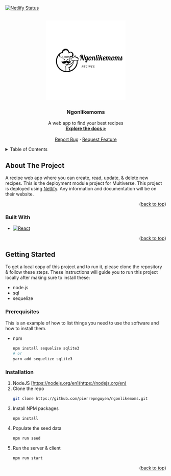<a name="readme-top"></a>

[![Netlify Status](https://api.netlify.com/api/v1/badges/afaa7a94-29fe-48dd-bc67-6d8d21cbb298/deploy-status)](https://app.netlify.com/sites/stirring-dolphin-bd86ae/deploys)

<!-- PROJECT LOGO -->
<br />
<div align="center">
  <a href="https://github.com/pierrepnguyen/ngonlikemoms">
    <img src="/client/img/logo.png" alt="Logo" width="80" style="width:250px">
  </a>

<h3 align="center">Ngonlikemoms</h3>

  <p align="center">
    A web app to find your best recipes
    <br />
    <a href="https://github.com/pierrepnguyen/ngonlikemoms"><strong>Explore the docs »</strong></a>
    <br />
    <br />
    <!-- <a href="https://github.com/pierrepnguyen/ngonlikemoms">View Demo</a>
    · -->
    <a href="https://github.com/pierrepnguyen/ngonlikemoms/issues">Report Bug</a>
    ·
    <a href="https://github.com/pierrepnguyen/ngonlikemoms/issues">Request Feature</a>
  </p>
</div>



<!-- TABLE OF CONTENTS -->
<details>
  <summary>Table of Contents</summary>
  <ol>
    <li>
      <a href="#about-the-project">About The Project</a>
      <ul>
        <li><a href="#built-with">Built With</a></li>
      </ul>
    </li>
    <li>
      <a href="#getting-started">Getting Started</a>
      <ul>
        <li><a href="#prerequisites">Prerequisites</a></li>
        <li><a href="#installation">Installation</a></li>
      </ul>
    </li>
    <li><a href="#usage">Usage</a></li>
    <li><a href="#roadmap">Roadmap</a></li>
    <li><a href="#contributing">Contributing</a></li>
    <li><a href="#license">License</a></li>
    <li><a href="#contact">Contact</a></li>
    <li><a href="#acknowledgments">Acknowledgments</a></li>
  </ol>
</details>



<!-- ABOUT THE PROJECT -->
## About The Project

<!-- [![Product Name Screen Shot][product-screenshot]](https://example.com) -->
A recipe web app where you can create, read, update, & delete new recipes. This is the deployment module project for Multiverse. This project is deployed using [Netlify](https://docs.netlify.com/). Any information and documentation will be on their website.

<p align="right">(<a href="#readme-top">back to top</a>)</p>



### Built With

*  [![React][React.js]][React-url]


<p align="right">(<a href="#readme-top">back to top</a>)</p>



<!-- GETTING STARTED -->
## Getting Started

To get a local copy of this project and to run it, please clone the repository & follow these steps. These instructions will guide you to run this project locally after making sure to install these:

* node.js
* sql
* sequelize

### Prerequisites

This is an example of how to list things you need to use the software and how to install them.
* npm
  ```sh
  npm install sequelize sqlite3
  # or
  yarn add sequelize sqlite3
  ```

### Installation

1. NodeJS [https://nodejs.org/en](https://nodejs.org/en)
2. Clone the repo
   ```sh
   git clone https://github.com/pierrepnguyen/ngonlikemoms.git
   ```
3. Install NPM packages
   ```sh
   npm install
   ```
4. Populate the seed data
   ```js
   npm run seed
   ```
4. Run the server & client
   ```js
   npm run start
   ```


<p align="right">(<a href="#readme-top">back to top</a>)</p>


<!-- MARKDOWN LINKS & IMAGES -->
<!-- https://www.markdownguide.org/basic-syntax/#reference-style-links -->
[React.js]: https://img.shields.io/badge/React-20232A?style=for-the-badge&logo=react&logoColor=61DAFB
[React-url]: https://reactjs.org/